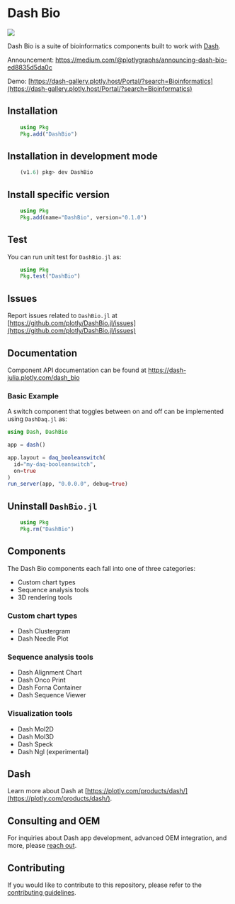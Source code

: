 # Dash Bio
[docs-dev-img]: https://img.shields.io/badge/docs-dev-blue.svg
[docs-dev-url]: https://dash-julia.plotly.com/dash_bio
[![][docs-dev-img]][docs-dev-url]

Dash Bio is a suite of bioinformatics components built to work with
[Dash](https://github.com/plotly/dash/).

Announcement: https://medium.com/@plotlygraphs/announcing-dash-bio-ed8835d5da0c

Demo:
[https://dash-gallery.plotly.host/Portal/?search=Bioinformatics](https://dash-gallery.plotly.host/Portal/?search=Bioinformatics)

## Installation

```julia    
    using Pkg
    Pkg.add("DashBio")
```
## Installation in development mode

```julia    
    (v1.6) pkg> dev DashBio
```
## Install specific version

```julia    
    using Pkg
    Pkg.add(name="DashBio", version="0.1.0")
```
## Test

You can run unit test for `DashBio.jl` as:

```julia    
    using Pkg
    Pkg.test("DashBio")
```

## Issues
Report issues related to `DashBio.jl` at [https://github.com/plotly/DashBio.jl/issues](https://github.com/plotly/DashBio.jl/issues)


## Documentation
Component API documentation can be found at https://dash-julia.plotly.com/dash_bio


### Basic Example

A switch component that toggles between on and off can be implemented using `DashDaq.jl` as:

```julia
using Dash, DashBio

app = dash()

app.layout = daq_booleanswitch(
  id="my-daq-booleanswitch",
  on=true
)  
run_server(app, "0.0.0.0", debug=true)
```

## Uninstall `DashBio.jl`

```julia    
    using Pkg
    Pkg.rm("DashBio")
```

## Components

The Dash Bio components each fall into one of three categories:

- Custom chart types
- Sequence analysis tools
- 3D rendering tools


### Custom chart types

- Dash Clustergram
- Dash Needle Plot

### Sequence analysis tools

- Dash Alignment Chart
- Dash Onco Print
- Dash Forna Container
- Dash Sequence Viewer

### Visualization tools

- Dash Mol2D
- Dash Mol3D
- Dash Speck
- Dash Ngl (experimental)

## Dash

Learn more about Dash at
[https://plotly.com/products/dash/](https://plotly.com/products/dash/).

## Consulting and OEM

For inquiries about Dash app development, advanced OEM integration, and more, please [reach out](https://plotly.typeform.com/to/mH1Cpb).

## Contributing

If you would like to contribute to this repository, please refer to
the [contributing guidelines](https://github.com/plotly/dash-bio/blob/master/CONTRIBUTING.md).
